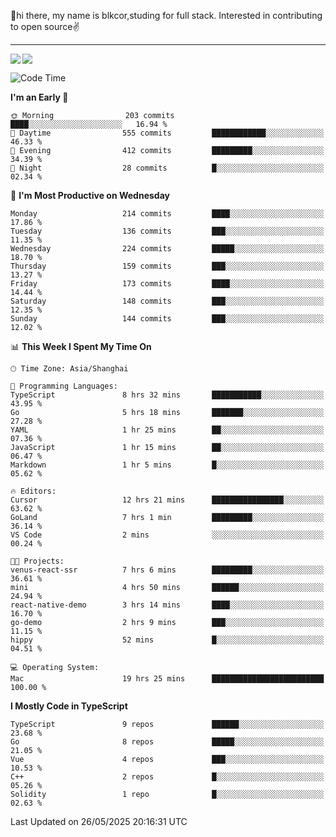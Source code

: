 👋hi there, my name is blkcor,studing for full stack.
Interested in contributing to open source✌️

<hr/>

![](https://github-readme-stats.vercel.app/api?username=blkcor)
<a href="https://github.com/blkcor/github-readme-stats">
    <img align="left" src="https://github-readme-stats.vercel.app/api/top-langs/?username=blkcor&hide=jupyter%20notebook,shaderlab,tex,c%23&langs_count=9" />
</a>


<!--START_SECTION:waka-->
![Code Time](http://img.shields.io/badge/Code%20Time-2%2C052%20hrs%2023%20mins-blue)

**I'm an Early 🐤** 

```text
🌞 Morning                203 commits         ████░░░░░░░░░░░░░░░░░░░░░   16.94 % 
🌆 Daytime                555 commits         ████████████░░░░░░░░░░░░░   46.33 % 
🌃 Evening                412 commits         █████████░░░░░░░░░░░░░░░░   34.39 % 
🌙 Night                  28 commits          █░░░░░░░░░░░░░░░░░░░░░░░░   02.34 % 
```
📅 **I'm Most Productive on Wednesday** 

```text
Monday                   214 commits         ████░░░░░░░░░░░░░░░░░░░░░   17.86 % 
Tuesday                  136 commits         ███░░░░░░░░░░░░░░░░░░░░░░   11.35 % 
Wednesday                224 commits         █████░░░░░░░░░░░░░░░░░░░░   18.70 % 
Thursday                 159 commits         ███░░░░░░░░░░░░░░░░░░░░░░   13.27 % 
Friday                   173 commits         ████░░░░░░░░░░░░░░░░░░░░░   14.44 % 
Saturday                 148 commits         ███░░░░░░░░░░░░░░░░░░░░░░   12.35 % 
Sunday                   144 commits         ███░░░░░░░░░░░░░░░░░░░░░░   12.02 % 
```


📊 **This Week I Spent My Time On** 

```text
🕑︎ Time Zone: Asia/Shanghai

💬 Programming Languages: 
TypeScript               8 hrs 32 mins       ███████████░░░░░░░░░░░░░░   43.95 % 
Go                       5 hrs 18 mins       ███████░░░░░░░░░░░░░░░░░░   27.28 % 
YAML                     1 hr 25 mins        ██░░░░░░░░░░░░░░░░░░░░░░░   07.36 % 
JavaScript               1 hr 15 mins        ██░░░░░░░░░░░░░░░░░░░░░░░   06.47 % 
Markdown                 1 hr 5 mins         █░░░░░░░░░░░░░░░░░░░░░░░░   05.62 % 

🔥 Editors: 
Cursor                   12 hrs 21 mins      ████████████████░░░░░░░░░   63.62 % 
GoLand                   7 hrs 1 min         █████████░░░░░░░░░░░░░░░░   36.14 % 
VS Code                  2 mins              ░░░░░░░░░░░░░░░░░░░░░░░░░   00.24 % 

🐱‍💻 Projects: 
venus-react-ssr          7 hrs 6 mins        █████████░░░░░░░░░░░░░░░░   36.61 % 
mini                     4 hrs 50 mins       ██████░░░░░░░░░░░░░░░░░░░   24.94 % 
react-native-demo        3 hrs 14 mins       ████░░░░░░░░░░░░░░░░░░░░░   16.70 % 
go-demo                  2 hrs 9 mins        ███░░░░░░░░░░░░░░░░░░░░░░   11.15 % 
hippy                    52 mins             █░░░░░░░░░░░░░░░░░░░░░░░░   04.51 % 

💻 Operating System: 
Mac                      19 hrs 25 mins      █████████████████████████   100.00 % 
```

**I Mostly Code in TypeScript** 

```text
TypeScript               9 repos             ██████░░░░░░░░░░░░░░░░░░░   23.68 % 
Go                       8 repos             █████░░░░░░░░░░░░░░░░░░░░   21.05 % 
Vue                      4 repos             ███░░░░░░░░░░░░░░░░░░░░░░   10.53 % 
C++                      2 repos             █░░░░░░░░░░░░░░░░░░░░░░░░   05.26 % 
Solidity                 1 repo              █░░░░░░░░░░░░░░░░░░░░░░░░   02.63 % 
```




 Last Updated on 26/05/2025 20:16:31 UTC
<!--END_SECTION:waka-->


